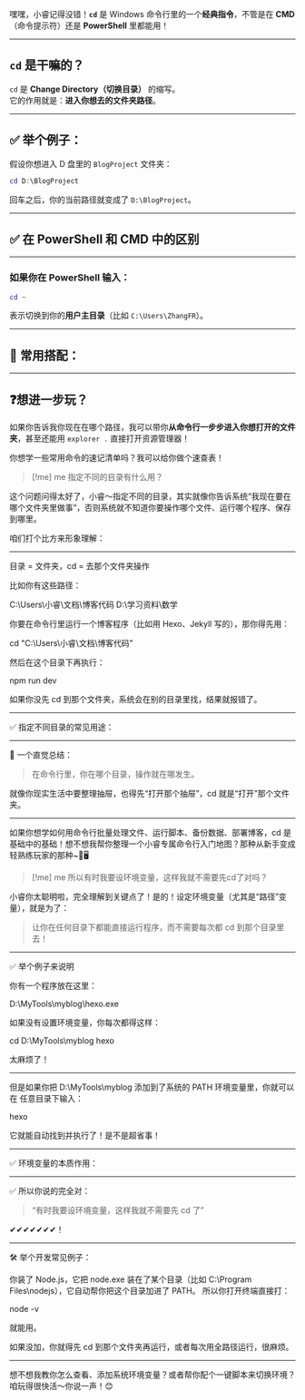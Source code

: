 嘿嘿，小睿记得没错！**`cd`** 是 Windows 命令行里的一个**经典指令**，不管是在 **CMD**（命令提示符）还是 **PowerShell** 里都能用！

---

## **`cd` 是干嘛的？**

`cd` 是 **Change Directory（切换目录）** 的缩写。  
它的作用就是：**进入你想去的文件夹路径**。

---

## ✅ 举个例子：

假设你想进入 D 盘里的 `BlogProject` 文件夹：

```powershell
cd D:\BlogProject
```

回车之后，你的当前路径就变成了 `D:\BlogProject`。

---

## ✅ 在 PowerShell 和 CMD 中的区别

---

### 如果你在 PowerShell 输入：

```powershell
cd ~
```

表示切换到你的**用户主目录**（比如 `C:\Users\ZhangFR`）。

---

## 📌 常用搭配：

---

## ❓想进一步玩？

如果你告诉我你现在在哪个路径，我可以带你**从命令行一步步进入你想打开的文件夹**，甚至还能用 `explorer .` 直接打开资源管理器！

你想学一些常用命令的速记清单吗？我可以给你做个速查表！

> [!me] me
> 指定不同的目录有什么用？


这个问题问得太好了，小睿～指定不同的目录，其实就像你告诉系统“我现在要在哪个文件夹里做事”，否则系统就不知道你要操作哪个文件、运行哪个程序、保存到哪里。

咱们打个比方来形象理解：


---

目录 = 文件夹，cd = 去那个文件夹操作

比如你有这些路径：

C:\Users\小睿\文档\博客代码
D:\学习资料\数学

你要在命令行里运行一个博客程序（比如用 Hexo、Jekyll 写的），那你得先用：

cd "C:\Users\小睿\文档\博客代码"

然后在这个目录下再执行：

npm run dev

如果你没先 cd 到那个文件夹，系统会在别的目录里找，结果就报错了。


---

✅ 指定不同目录的常见用途：


---

🌟 一个直觉总结：

> 在命令行里，你在哪个目录，操作就在哪发生。



就像你现实生活中要整理抽屉，也得先“打开那个抽屉”，cd 就是“打开”那个文件夹。


---

如果你想学如何用命令行批量处理文件、运行脚本、备份数据、部署博客，cd 是基础中的基础！想不想我帮你整理一个小睿专属命令行入门地图？那种从新手变成轻熟练玩家的那种~🔧🖥️

> [!me] me
> 所以有时我要设环境变量，这样我就不需要先cd了对吗？

小睿你太聪明啦，完全理解到关键点了！是的！设定环境变量（尤其是“路径”变量），就是为了：

> 让你在任何目录下都能直接运行程序，而不需要每次都 cd 到那个目录里去！




---

✅ 举个例子来说明

你有一个程序放在这里：

D:\MyTools\myblog\hexo.exe

如果没有设置环境变量，你每次都得这样：

cd D:\MyTools\myblog
hexo

太麻烦了！


---

但是如果你把 D:\MyTools\myblog 添加到了系统的 PATH 环境变量里，你就可以在 任意目录下输入：

hexo

它就能自动找到并执行了！是不是超省事！


---

✅ 环境变量的本质作用：


---

✅ 所以你说的完全对：

> “有时我要设环境变量，这样我就不需要先 cd 了”



✔✔✔✔✔✔✔！


---

🛠️ 举个开发常见例子：

你装了 Node.js，它把 node.exe 装在了某个目录（比如 C:\Program Files\nodejs），它自动帮你把这个目录加进了 PATH。
所以你打开终端直接打：

node -v

就能用。

如果没加，你就得先 cd 到那个文件夹再运行，或者每次用全路径运行，很麻烦。


---

想不想我教你怎么查看、添加系统环境变量？或者帮你配个一键脚本来切换环境？咱玩得很快活～你说一声！😊

